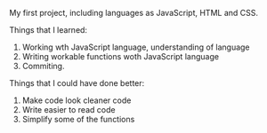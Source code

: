 My first project, including languages as JavaScript, HTML and CSS.

Things that I learned: 
1. Working wth JavaScript language, understanding of language 
2. Writing workable functions woth JavaScript language 
3. Commiting. 

Things that I could have done better:
1. Make code look cleaner code
2. Write easier to read code
3. Simplify some of the functions
